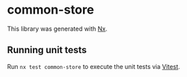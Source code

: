 # common-store

This library was generated with [Nx](https://nx.dev).

## Running unit tests

Run `nx test common-store` to execute the unit tests via [Vitest](https://vitest.dev/).
